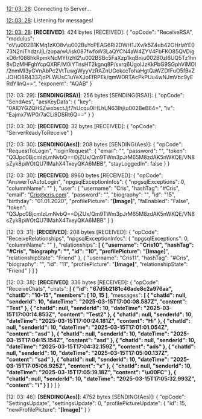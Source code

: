 [12: 03: 28]:
Connecting to Server...

[12: 03: 28]:
Connected!

[12: 03: 28]:
Listening for messages!

[12: 03: 28]:
**[RECEIVED]**: 424 bytes
[RECEIVED]: {
  "opCode": "ReceiveRSA",
  "modulus": "oV\u002B1KMq1zKO8v\u002BuYcPEAG6Ri2DWH1JXv/k5Z4ub42OHrIaYE073N2niThdzrJjL/zopa/wUisk087fwfoW3LaQYCN4aW4ZYV4FbFKO85QVDigxD6rf088hkRpmkNcMYf/zhI2\u002BSBc5FaXzp1kqBn\u002B0zI6UQ5Tz1hn8vDzMHFghYcpQXRF/M0iYTnsHT2kgnq8P/sxrq6UgoIJzKkPbG9SGphViMOl/2nmMl3yGVnAbPc2VtTuwgWyyVzRAZnUGokccTohaHgtQaWZDfFuO5fBxZJOHO8R433ZjoPLWUsC1uYeXJoEfRPEk/qmWDRTAcPkPUu4wNJmVbc9yERdYlInQ==",
  "exponent": "AQAB"
}

[12: 03: 29]:
**[SENDING(RSA)]**: 256 bytes
[SENDING(RSA)]: {
  "opCode": "SendAes",
  "aesKeyData": {
    "key": "0AIDYGZQHSZwobsctJjf7hUcqu0lHLhLN63Ihj\u002BeB64=",
    "iv": "Eajmx7WP0/7aCLi9DSRt6Q=="
  }
}

[12: 03: 30]:
**[RECEIVED]**: 32 bytes
[RECEIVED]: {
  "opCode": "ServerReadyToReceive"
}

[12: 03: 30]:
**[SENDING(Aes)]**: 208 bytes
[SENDING(Aes)]: {
  "opCode": "RequestToLogin",
  "loginRequest": {
    "email": "",
    "password": "",
    "token": "Q3Jpc0BjcmlzLmNvbQ==DjZUx/Qm9TWm3pJrM65M8zdAK5nWKQE/VN8sZyk8pWOtQU7IMahX4TxeyQKA6MBB",
    "stayLoggedIn": false
  }
}

[12: 03: 30]:
**[RECEIVED]**: 8960 bytes
[RECEIVED]: {
  "opCode": "AnswerToAutoLogin",
  "npgsqlExceptionInfos": {
    "npgsqlExceptions": 0,
    "columnName": ""
  },
  "user": {
    "username": "Cris",
    "hashTag": "#Cris",
    "email": "Cris@cris.com",
    "password": "",
    "biography": "",
    "id": "15",
    "birthday": "01.01.2020",
    "profilePicture": "**[Image]**",
    "faEnabled": "False",
    "token": "Q3Jpc0BjcmlzLmNvbQ==DjZUx/Qm9TWm3pJrM65M8zdAK5nWKQE/VN8sZyk8pWOtQU7IMahX4TxeyQKA6MBB"
  }
}

[12: 03: 31]:
**[RECEIVED]**: 208 bytes
[RECEIVED]: {
  "opCode": "ReceiveRelationships",
  "npgsqlExceptionInfos": {
    "npgsqlExceptions": 0,
    "columnName": ""
  },
  "relationships": **[
    {
      "username": "Cris10",
      "hashTag": "#Cris",
      "biography": "",
      "id": "10",
      "profilePicture": "[Image]**",
      "relationshipState": "Friend"
    },
    {
      "username": "Cris11",
      "hashTag": "#Cris",
      "biography": "",
      "id": "11",
      "profilePicture": "**[Image]**",
      "relationshipState": "Friend"
    }
  ]
}

[12: 03: 38]:
**[RECEIVED]**: 336 bytes
[RECEIVED]: {
  "opCode": "ReceiveChats",
  "chats": **[
    {
      "id": "67d5b2181c46ade8c2a976aa",
      "chatID": "10-15",
      "members": [
        10,
        15
      ]**,
      "messages": **[
        {
          "chatId": null,
          "senderId": 10,
          "dateTime": "2025-03-15T17:00:08.587Z",
          "content": "Test"
        },
        {
          "chatId": null,
          "senderId": 10,
          "dateTime": "2025-03-15T17:00:14.853Z",
          "content": "Test2"
        },
        {
          "chatId": null,
          "senderId": 10,
          "dateTime": "2025-03-15T17:00:24.181Z",
          "content": "Hi"
        },
        {
          "chatId": null,
          "senderId": 10,
          "dateTime": "2025-03-15T17:01:01.054Z",
          "content": "asd"
        },
        {
          "chatId": null,
          "senderId": 10,
          "dateTime": "2025-03-15T17:04:15.154Z",
          "content": "asd"
        },
        {
          "chatId": null,
          "senderId": 10,
          "dateTime": "2025-03-15T17:04:32.159Z",
          "content": "ads"
        },
        {
          "chatId": null,
          "senderId": 10,
          "dateTime": "2025-03-15T17:05:00.137Z",
          "content": "sad"
        },
        {
          "chatId": null,
          "senderId": 10,
          "dateTime": "2025-03-15T17:05:06.925Z",
          "content": "x"
        },
        {
          "chatId": null,
          "senderId": 10,
          "dateTime": "2025-03-15T17:05:19.18Z",
          "content": "\u00FC"
        },
        {
          "chatId": null,
          "senderId": 10,
          "dateTime": "2025-03-15T17:05:32.993Z",
          "content": "i"
        }
      ]**
    }
  ]
}

[12: 03: 46]:
**[SENDING(Aes)]**: 4752 bytes
[SENDING(Aes)]: {
  "opCode": "SettingsUpdate",
  "settingsUpdate": 0,
  "profilePictureUpdate": {
    "id": 15,
    "newProfilePicture": "**[Image]**"
  }
}

